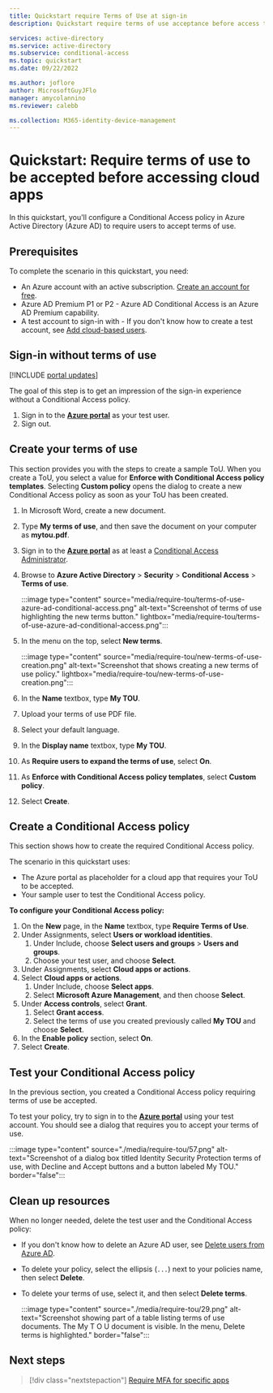 ```yaml
---
title: Quickstart require Terms of Use at sign-in
description: Quickstart require terms of use acceptance before access to selected cloud apps is granted with Azure Active Directory Conditional Access.

services: active-directory
ms.service: active-directory
ms.subservice: conditional-access
ms.topic: quickstart
ms.date: 09/22/2022

ms.author: joflore
author: MicrosoftGuyJFlo
manager: amycolannino
ms.reviewer: calebb

ms.collection: M365-identity-device-management
---
```

# Quickstart: Require terms of use to be accepted before accessing cloud apps

In this quickstart, you'll configure a Conditional Access policy in Azure Active Directory (Azure AD) to require users to accept terms of use. 

## Prerequisites

To complete the scenario in this quickstart, you need:

- An Azure account with an active subscription. [Create an account for free](https://azure.microsoft.com/free/?WT.mc_id=A261C142F).
- Azure AD Premium P1 or P2 - Azure AD Conditional Access is an Azure AD Premium capability.
- A test account to sign-in with - If you don't know how to create a test account, see [Add cloud-based users](../fundamentals/add-users.md#add-a-new-user).

## Sign-in without terms of use

[!INCLUDE [portal updates](~/articles/active-directory/includes/portal-update.md)]

The goal of this step is to get an impression of the sign-in experience without a Conditional Access policy.

1. Sign in to the **[Azure portal](https://portal.azure.com)** as your test user.
1. Sign out.

## Create your terms of use

This section provides you with the steps to create a sample ToU. When you create a ToU, you select a value for **Enforce with Conditional Access policy templates**. Selecting **Custom policy** opens the dialog to create a new Conditional Access policy as soon as your ToU has been created.

1. In Microsoft Word, create a new document.
1. Type **My terms of use**, and then save the document on your computer as **mytou.pdf**.
1. Sign in to the **[Azure portal](https://portal.azure.com)** as at least a [Conditional Access Administrator](../roles/permissions-reference.md#conditional-access-administrator).
1. Browse to **Azure Active Directory** > **Security** > **Conditional Access** > **Terms of use**.


   :::image type="content" source="media/require-tou/terms-of-use-azure-ad-conditional-access.png" alt-text="Screenshot of terms of use highlighting the new terms button." lightbox="media/require-tou/terms-of-use-azure-ad-conditional-access.png":::

1. In the menu on the top, select **New terms**.

   :::image type="content" source="media/require-tou/new-terms-of-use-creation.png" alt-text="Screenshot that shows creating a new terms of use policy." lightbox="media/require-tou/new-terms-of-use-creation.png":::

1. In the **Name** textbox, type **My TOU**.
1. Upload your terms of use PDF file.
1. Select your default language.
1. In the **Display name** textbox, type **My TOU**.
1. As **Require users to expand the terms of use**, select **On**.
1. As **Enforce with Conditional Access policy templates**, select **Custom policy**.
1. Select **Create**.

## Create a Conditional Access policy

This section shows how to create the required Conditional Access policy. 

The scenario in this quickstart uses:

- The Azure portal as placeholder for a cloud app that requires your ToU to be accepted. 
- Your sample user to test the Conditional Access policy.  

**To configure your Conditional Access policy:**

1. On the **New** page, in the **Name** textbox, type **Require Terms of Use**.
1. Under Assignments, select **Users or workload identities**.
   1. Under Include, choose **Select users and groups** > **Users and groups**.
   1. Choose your test user, and choose **Select**.
1. Under Assignments, select **Cloud apps or actions**.
1. Select **Cloud apps or actions**.
   1. Under Include, choose **Select apps**.
   1. Select **Microsoft Azure Management**, and then choose **Select**.
1. Under **Access controls**, select **Grant**.
   1. Select **Grant access**.
   1. Select the terms of use you created previously called **My TOU** and choose **Select**.
1. In the **Enable policy** section, select **On**.
1. Select **Create**.

## Test your Conditional Access policy

In the previous section, you created a Conditional Access policy requiring terms of use be accepted. 

To test your policy, try to sign in to the **[Azure portal](https://portal.azure.com)** using your test account. You should see a dialog that requires you to accept your terms of use.

:::image type="content" source="./media/require-tou/57.png" alt-text="Screenshot of a dialog box titled Identity Security Protection terms of use, with Decline and Accept buttons and a button labeled My TOU." border="false":::

## Clean up resources

When no longer needed, delete the test user and the Conditional Access policy:

- If you don't know how to delete an Azure AD user, see [Delete users from Azure AD](../fundamentals/add-users.md#delete-a-user).
- To delete your policy, select the ellipsis (`...`) next to your policies name, then select **Delete**.
- To delete your terms of use, select it, and then select **Delete terms**.

    :::image type="content" source="./media/require-tou/29.png" alt-text="Screenshot showing part of a table listing terms of use documents. The My T O U document is visible. In the menu, Delete terms is highlighted." border="false":::

## Next steps

> [!div class="nextstepaction"]
> [Require MFA for specific apps](../authentication/tutorial-enable-azure-mfa.md)
